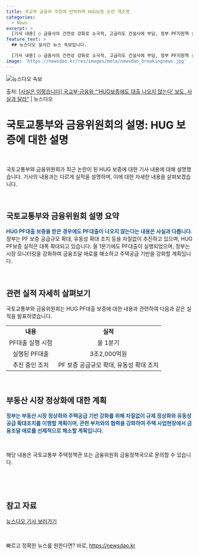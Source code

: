 ```yaml
---
title: 국교부 금융위 주장에 반박하며 HUG보증 논란 재조명
categories:
  - News
excerpt: >
  [기사 내용] ○ 금융사의 건전성 강화로 소극적, 고금리도 건설사에 부담, 정부 PF지원책 실효성 의문 [국…
feature_text: >
  ## 뉴스다오 실시간 뉴스 속보입니다.

  [기사 내용] ○ 금융사의 건전성 강화로 소극적, 고금리도 건설사에 부담, 정부 PF지원책 실효성 의문 [국…
image: 'https://newsdao.kr/res/images/meta/newsdao_breakingnews.jpg'
---
```


![뉴스다오 속보](https://newsdao.kr/res/images/meta/newsdao_breakingnews.jpg)

<p>출처: <a href="https://newsdao.kr/3545" rel="dofollow">[사실은 이렇습니다] 국교부·금융위 “‘HUG보증에도 대출 나오지 않는다’ 보도, 사실과 달라”</a> | 뉴스다오</p>

<h1 data-ke-size="size24">국토교통부와 금융위원회의 설명: HUG 보증에 대한 설명</h1>
<p data-ke-size="size16">&nbsp;</p>
국토교통부와 금융위원회가 최근 논란이 된 HUG 보증에 대한 기사 내용에 대해 설명했습니다. 기사의 내용과는 다르게 실적을 설명하며, 이에 대한 자세한 내용을 살펴보겠습니다. 
<p data-ke-size="size16">&nbsp;</p>
<h2 data-ke-size="size26">국토교통부와 금융위원회 설명 요약</h2>
<p data-ke-size="size16"><b><span style="color: #1a5490;">HUG PF대출 보증을 받은 경우에도 PF대출이 나오지 않는다는 내용은 사실과 다릅니다.</span></b> 정부는 PF 보증 공급규모 확대, 유동성 확대 조치 등을 차질없이 추진하고 있으며, HUG PF보증 실적은 대폭 확대되고 있습니다. 올 1분기에도 PF대출이 실행되었으며, 정부는 시장 모니터링을 강화하여 금융조달 애로를 해소하고 주택공급 기반을 강화할 계획입니다.</p>
<p data-ke-size="size16">&nbsp;</p>
<h2 data-ke-size="size26">관련 실적 자세히 살펴보기</h2>
<p data-ke-size="size16">국토교통부와 금융위원회는 HUG PF대출 보증에 대한 내용과 관련하여 다음과 같은 실적을 발표하였습니다. </p>
<table>
  <tbody>
    <tr>
      <td style="text-align: center; height: 17px;"><b>내용</b></td>
      <td style="text-align: center; height: 17px;"><b>실적</b></td>
    </tr>
    <tr>
      <td style="text-align: center; height: 17px;">PF대출 실행 시점</td>
      <td style="text-align: center; height: 17px;">올 1분기</td>
    </tr>
    <tr>
      <td style="text-align: center; height: 17px;">실행된 PF대출</td>
      <td style="text-align: center; height: 17px;">3조2,000억원</td>
    </tr>
    <tr>
      <td style="text-align: center; height: 17px;">추진 중인 조치</td>
      <td style="text-align: center; height: 17px;">PF 보증 공급규모 확대, 유동성 확대 조치</td>
    </tr>
  </tbody>
</table>
<p data-ke-size="size16">&nbsp;</p>
<h2 data-ke-size="size26">부동산 시장 정상화에 대한 계획</h2>
<p data-ke-size="size16"><b><span style="color: #1a5490;">정부는 부동산 시장 정상화와 주택공급 기반 강화를 위해 차질없이 규제 정상화와 유동성 공급 확대조치를 이행할 계획이며, 관련 부처와의 협력을 강화하여 주택 사업현장에서 금융조달 애로를 선제적으로 해소할 계획입니다.</span></b></p>
<p data-ke-size="size16">&nbsp;</p>
해당 내용은 국토교통부 주택정책관 또는 금융위원회 금융정책국으로 문의할 수 있습니다.
<p data-ke-size="size16">&nbsp;</p>
<p data-ke-size="size16">&nbsp;</p>
<h2 data-ke-size="size26">참고 자료</h2>
<p data-ke-size="size16"><a href="https://newsdao.kr/3545">뉴스다오 기사 보러가기</a><br></p>
<p data-ke-size="size16">&nbsp;</p> 

빠르고 정확한 뉴스를 원한다면? 바로, <a href="https://newsdao.kr" rel="dofollow">https://newsdao.kr</a>


